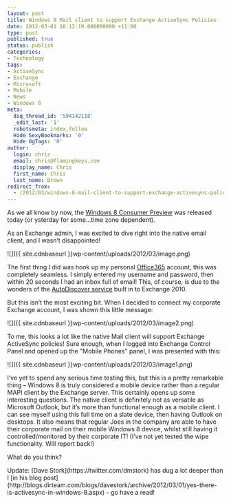 ```yaml
---
layout: post
title: Windows 8 Mail client to support Exchange ActiveSync Policies
date: 2012-03-01 10:12:19.000000000 +11:00
type: post
published: true
status: publish
categories:
- Technology
tags:
- ActiveSync
- Exchange
- Microsoft
- Mobile
- News
- Windows 8
meta:
  dsq_thread_id: '594142118'
  _edit_last: '1'
  robotsmeta: index,follow
  Hide SexyBookmarks: '0'
  Hide OgTags: '0'
author:
  login: chris
  email: chris@flamingkeys.com
  display_name: Chris
  first_name: Chris
  last_name: Brown
redirect_from:
  - /2012/03/windows-8-mail-client-to-support-exchange-activesync-policies/
---
```

As we all know by now, the [Windows 8 Consumer Preview](http://windows.microsoft.com/en-US/windows-8/consumer-preview) was released today (or ysterday for some...time zone dependent). 

As an Exchange admin, I was excited to dive right into the native email client, and I wasn’t disappointed! 

![]({{ site.cdnbaseurl }}wp-content/uploads/2012/03/image.png)

The first thing I did was hook up my personal [Office365](http://www.microsoft.com/en-au/office365/online-software.aspx) account, this was completely seamless. I simply entered my username and password, then within 20 seconds I had an inbox full of email! This, of course, is due to the wonders of the [AutoDiscover service](http://technet.microsoft.com/en-us/library/bb124251.aspx) built in to Exchange 2010. 

But this isn’t the most exciting bit. When I decided to connect my corporate Exchange account, I was shown this little message: 

![]({{ site.cdnbaseurl }}wp-content/uploads/2012/03/image2.png)

To me, this looks a lot like the native Mail client will support Exchange ActiveSync policies! Sure enough, when I logged into Exchange Control Panel and opened up the "Mobile Phones" panel, I was presented with this: 

![]({{ site.cdnbaseurl }}wp-content/uploads/2012/03/image1.png) 

I’ve yet to spend any serious time testing this, but this is a pretty remarkable thing – Windows 8 is truly considered a mobile device rather than a regular MAPI client by the Exchange server. This certainly opens up some interesting questions. The native client is definitely not as versatile as Microsoft Outlook, but it’s more than functional enough as a mobile client. I can see myself using this full time on a slate device, then having Outlook on desktops. It also means that regular Joes in the company are able to have their corporate mail on their mobile Windows 8 device, whilst still having it controlled/monitored by their corporate IT! (I’ve not yet tested the wipe functionality. Will report back!) 

What do you think? 

<div class="alert alert-info" role="alert">Update: [Dave Stork](https://twitter.com/dmstork) has dug a lot deeper than I [in his blog post](http://blogs.dirteam.com/blogs/davestork/archive/2012/03/01/yes-there-is-activesync-in-windows-8.aspx) - go have a read!</div>